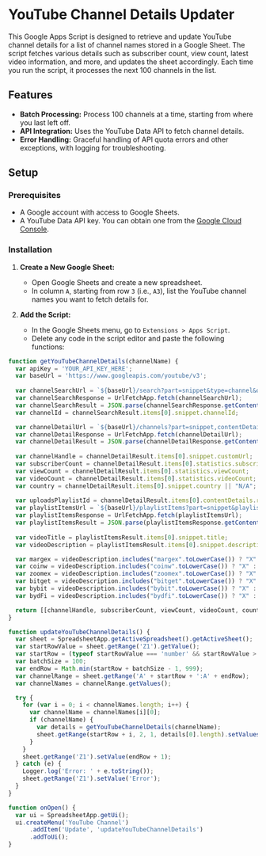 # YouTube Channel Details Updater

This Google Apps Script is designed to retrieve and update YouTube channel details for a list of channel names stored in a Google Sheet. The script fetches various details such as subscriber count, view count, latest video information, and more, and updates the sheet accordingly. Each time you run the script, it processes the next 100 channels in the list.

## Features

- **Batch Processing:** Process 100 channels at a time, starting from where you last left off.
- **API Integration:** Uses the YouTube Data API to fetch channel details.
- **Error Handling:** Graceful handling of API quota errors and other exceptions, with logging for troubleshooting.

## Setup

### Prerequisites

- A Google account with access to Google Sheets.
- A YouTube Data API key. You can obtain one from the [Google Cloud Console](https://console.cloud.google.com/).

### Installation

1. **Create a New Google Sheet:**
   - Open Google Sheets and create a new spreadsheet.
   - In column `A`, starting from row `3` (i.e., `A3`), list the YouTube channel names you want to fetch details for.

2. **Add the Script:**
   - In the Google Sheets menu, go to `Extensions > Apps Script`.
   - Delete any code in the script editor and paste the following functions:

```javascript
function getYouTubeChannelDetails(channelName) {
  var apiKey = 'YOUR_API_KEY_HERE';
  var baseUrl = 'https://www.googleapis.com/youtube/v3';
  
  var channelSearchUrl = `${baseUrl}/search?part=snippet&type=channel&q=${encodeURIComponent(channelName)}&key=${apiKey}`;
  var channelSearchResponse = UrlFetchApp.fetch(channelSearchUrl);
  var channelSearchResult = JSON.parse(channelSearchResponse.getContentText());
  var channelId = channelSearchResult.items[0].snippet.channelId;

  var channelDetailUrl = `${baseUrl}/channels?part=snippet,contentDetails,statistics&id=${channelId}&key=${apiKey}`;
  var channelDetailResponse = UrlFetchApp.fetch(channelDetailUrl);
  var channelDetailResult = JSON.parse(channelDetailResponse.getContentText());
  
  var channelHandle = channelDetailResult.items[0].snippet.customUrl;
  var subscriberCount = channelDetailResult.items[0].statistics.subscriberCount;
  var viewCount = channelDetailResult.items[0].statistics.viewCount;
  var videoCount = channelDetailResult.items[0].statistics.videoCount;
  var country = channelDetailResult.items[0].snippet.country || "N/A";
  
  var uploadsPlaylistId = channelDetailResult.items[0].contentDetails.relatedPlaylists.uploads;
  var playlistItemsUrl = `${baseUrl}/playlistItems?part=snippet&playlistId=${uploadsPlaylistId}&maxResults=1&key=${apiKey}`;
  var playlistItemsResponse = UrlFetchApp.fetch(playlistItemsUrl);
  var playlistItemsResult = JSON.parse(playlistItemsResponse.getContentText());
  
  var videoTitle = playlistItemsResult.items[0].snippet.title;
  var videoDescription = playlistItemsResult.items[0].snippet.description.toLowerCase();

  var margex = videoDescription.includes("margex".toLowerCase()) ? "X" : "";
  var coinw = videoDescription.includes("coinw".toLowerCase()) ? "X" : "";
  var zoomex = videoDescription.includes("zoomex".toLowerCase()) ? "X" : "";
  var bitget = videoDescription.includes("bitget".toLowerCase()) ? "X" : "";
  var bybit = videoDescription.includes("bybit".toLowerCase()) ? "X" : "";
  var bydFi = videoDescription.includes("bydfi".toLowerCase()) ? "X" : "";

  return [[channelHandle, subscriberCount, viewCount, videoCount, country, videoTitle, margex, coinw, zoomex, bitget, bybit, bydFi]];
}

function updateYouTubeChannelDetails() {
  var sheet = SpreadsheetApp.getActiveSpreadsheet().getActiveSheet();
  var startRowValue = sheet.getRange('Z1').getValue();
  var startRow = (typeof startRowValue === 'number' && startRowValue > 0) ? startRowValue : 3;
  var batchSize = 100;
  var endRow = Math.min(startRow + batchSize - 1, 999);
  var channelRange = sheet.getRange('A' + startRow + ':A' + endRow);
  var channelNames = channelRange.getValues();

  try {
    for (var i = 0; i < channelNames.length; i++) {
      var channelName = channelNames[i][0];
      if (channelName) {
        var details = getYouTubeChannelDetails(channelName);
        sheet.getRange(startRow + i, 2, 1, details[0].length).setValues(details);
      }
    }
    sheet.getRange('Z1').setValue(endRow + 1);
  } catch (e) {
    Logger.log('Error: ' + e.toString());
    sheet.getRange('Z1').setValue('Error');
  }
}

function onOpen() {
  var ui = SpreadsheetApp.getUi();
  ui.createMenu('YouTube Channel')
      .addItem('Update', 'updateYouTubeChannelDetails')
      .addToUi();
}
